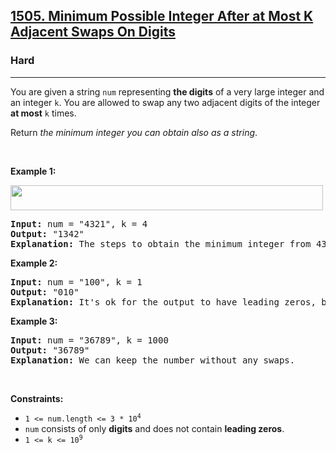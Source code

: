 <h2><a href="https://leetcode.com/problems/minimum-possible-integer-after-at-most-k-adjacent-swaps-on-digits/">1505. Minimum Possible Integer After at Most K Adjacent Swaps On Digits</a></h2><h3>Hard</h3><hr><div><p>You are given a string <code>num</code> representing <strong>the digits</strong> of a very large integer and an integer <code>k</code>. You are allowed to swap any two adjacent digits of the integer <strong>at most</strong> <code>k</code> times.</p>

<p>Return <em>the minimum integer you can obtain also as a string</em>.</p>

<p>&nbsp;</p>
<p><strong class="example">Example 1:</strong></p>
<img alt="" src="https://assets.leetcode.com/uploads/2020/06/17/q4_1.jpg" style="width: 500px; height: 40px;">
<pre><strong>Input:</strong> num = "4321", k = 4
<strong>Output:</strong> "1342"
<strong>Explanation:</strong> The steps to obtain the minimum integer from 4321 with 4 adjacent swaps are shown.
</pre>

<p><strong class="example">Example 2:</strong></p>

<pre><strong>Input:</strong> num = "100", k = 1
<strong>Output:</strong> "010"
<strong>Explanation:</strong> It's ok for the output to have leading zeros, but the input is guaranteed not to have any leading zeros.
</pre>

<p><strong class="example">Example 3:</strong></p>

<pre><strong>Input:</strong> num = "36789", k = 1000
<strong>Output:</strong> "36789"
<strong>Explanation:</strong> We can keep the number without any swaps.
</pre>

<p>&nbsp;</p>
<p><strong>Constraints:</strong></p>

<ul>
	<li><code>1 &lt;= num.length &lt;= 3 * 10<sup>4</sup></code></li>
	<li><code>num</code> consists of only <strong>digits</strong> and does not contain <strong>leading zeros</strong>.</li>
	<li><code>1 &lt;= k &lt;= 10<sup>9</sup></code></li>
</ul>
</div>